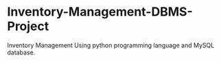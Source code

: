 # Inventory-Management-DBMS-Project
Inventory Management Using python programming language and MySQL database.
